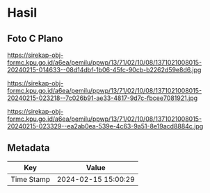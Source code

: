 # Hasil

## Foto C Plano

https://sirekap-obj-formc.kpu.go.id/a6ea/pemilu/ppwp/13/71/02/10/08/1371021008015-20240215-014633--08d14dbf-1b06-45fc-90cb-b2262d59e8d6.jpg

https://sirekap-obj-formc.kpu.go.id/a6ea/pemilu/ppwp/13/71/02/10/08/1371021008015-20240215-023218--7c026b91-ae33-4817-9d7c-fbcee7081921.jpg

https://sirekap-obj-formc.kpu.go.id/a6ea/pemilu/ppwp/13/71/02/10/08/1371021008015-20240215-023329--ea2ab0ea-539e-4c63-9a51-8e19acd8884c.jpg


## Metadata

| Key        | Value               |
| ---------- | ------------------- |
| Time Stamp | 2024-02-15 15:00:29 |



